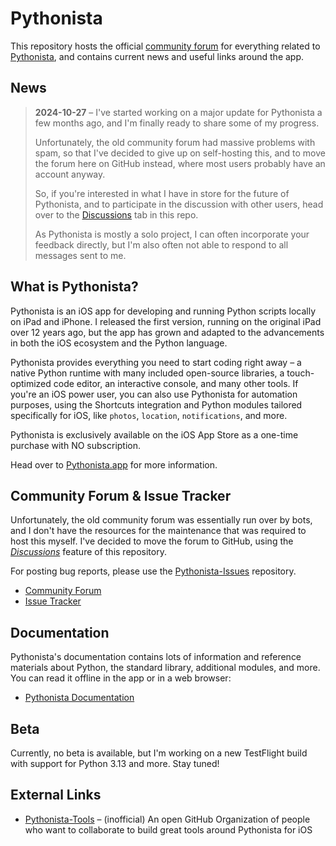 # Pythonista

This repository hosts the official [community forum](https://github.com/omz/Pythonista/discussions) for everything related to [Pythonista](https://pythonista.app), and contains current news and useful links around the app.

## News

> **2024-10-27** – I've started working on a major update for Pythonista a few months ago, and I'm finally ready to share some of my progress.
> 
> Unfortunately, the old community forum had massive problems with spam, so that I've decided to give up on self-hosting this, and to move the forum here on GitHub instead, where most users probably have an account anyway.
>
> So, if you're interested in what I have in store for the future of Pythonista, and to participate in the discussion with other users, head over to the [Discussions](https://github.com/omz/Pythonista/discussions) tab in this repo.
> 
> As Pythonista is mostly a solo project, I can often incorporate your feedback directly, but I'm also often not able to respond to all messages sent to me.
> 

## What is Pythonista?

Pythonista is an iOS app for developing and running Python scripts locally on iPad and iPhone. I released the first version, running on the original iPad over 12 years ago, but the app has grown and adapted to the advancements in both the iOS ecosystem and the Python language.

Pythonista provides everything you need to start coding right away – a native Python runtime with many included open-source libraries, a touch-optimized code editor, an interactive console, and many other tools. If you're an iOS power user, you can also use Pythonista for automation purposes, using the Shortcuts integration and Python modules tailored specifically for iOS, like `photos`, `location`, `notifications`, and more.

Pythonista is exclusively available on the iOS App Store as a one-time purchase with NO subscription.

Head over to [Pythonista.app](https://pythonista.app) for more information.

## Community Forum & Issue Tracker

Unfortunately, the old community forum was essentially run over by bots, and I don't have the resources for the maintenance that was required to host this myself. I've decided to move the forum to GitHub, using the [*Discussions*](https://github.com/omz/Pythonista/discussions) feature of this repository.

For posting bug reports, please use the [Pythonista-Issues](https://github.com/omz/Pythonista-Issues) repository.

* [Community Forum](https://github.com/omz/Pythonista/discussions)
* [Issue Tracker](https://github.com/omz/Pythonista-Issues)

## Documentation

Pythonista's documentation contains lots of information and reference materials about Python, the standard library, additional modules, and more. You can read it offline in the app or in a web browser:

* [Pythonista Documentation](https://omz-software.com/pythonista/docs-3.4/py3/index.html)

## Beta

Currently, no beta is available, but I'm working on a new TestFlight build with support for Python 3.13 and more. Stay tuned!

## External Links

* [Pythonista-Tools](https://github.com/Pythonista-Tools) – (inofficial) An open GitHub Organization of people who want to collaborate to build great tools around Pythonista for iOS
